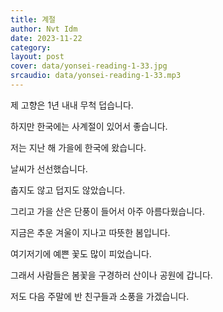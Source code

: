 ```yaml
---
title: 계절
author: Nvt Idm
date: 2023-11-22
category: 
layout: post
cover: data/yonsei-reading-1-33.jpg
srcaudio: data/yonsei-reading-1-33.mp3
---
```


제 고향은 1년 내내 무척 덥습니다.

하지만 한국에는 사계절이 있어서 좋습니다.

저는 지난 해 가을에 한국에 왔습니다.

날씨가 선선했습니다.

춥지도 않고 덥지도 않았습니다.

그리고 가을 산은 단풍이 들어서 아주 아름다웠습니다.

지금은 추운 겨울이 지나고 따뜻한 봄입니다.

여기저기에 예쁜 꽃도 많이 피었습니다.

그래서 사람들은 봄꽃을 구경하러 산이나 공원에 갑니다.

저도 다음 주말에 반 친구들과 소풍을 가겠습니다.